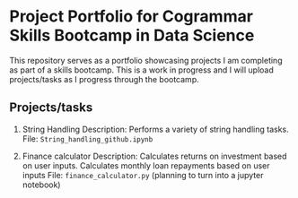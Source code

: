 # Project Portfolio for Cogrammar Skills Bootcamp in Data Science

This repository serves as a portfolio showcasing projects I am completing as part of a skills bootcamp. This is a work in progress and I will upload projects/tasks as I progress through the bootcamp.

## Projects/tasks

1. String Handling
  Description: Performs a variety of string handling tasks.
  File: `String_handling_github.ipynb`

2. Finance calculator
  Description: Calculates returns on investment based on user inputs. Calculates monthly loan repayments based on user inputs
  File: `finance_calculator.py` (planning to turn into a jupyter notebook)

